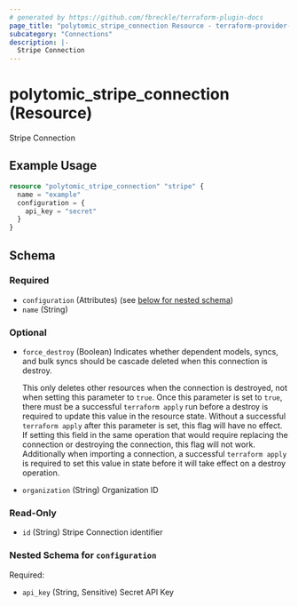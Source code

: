```yaml
---
# generated by https://github.com/fbreckle/terraform-plugin-docs
page_title: "polytomic_stripe_connection Resource - terraform-provider-polytomic"
subcategory: "Connections"
description: |-
  Stripe Connection
---
```


# polytomic_stripe_connection (Resource)

Stripe Connection

## Example Usage

```terraform
resource "polytomic_stripe_connection" "stripe" {
  name = "example"
  configuration = {
    api_key = "secret"
  }
}
```

<!-- schema generated by tfplugindocs -->
## Schema

### Required

- `configuration` (Attributes) (see [below for nested schema](#nestedatt--configuration))
- `name` (String)

### Optional

- `force_destroy` (Boolean) Indicates whether dependent models, syncs, and bulk syncs should be cascade
deleted when this connection is destroy.

  This only deletes other resources when the connection is destroyed, not when
setting this parameter to `true`. Once this parameter is set to `true`, there
must be a successful `terraform apply` run before a destroy is required to
update this value in the resource state. Without a successful `terraform apply`
after this parameter is set, this flag will have no effect. If setting this
field in the same operation that would require replacing the connection or
destroying the connection, this flag will not work. Additionally when importing
a connection, a successful `terraform apply` is required to set this value in
state before it will take effect on a destroy operation.
- `organization` (String) Organization ID

### Read-Only

- `id` (String) Stripe Connection identifier

<a id="nestedatt--configuration"></a>
### Nested Schema for `configuration`

Required:

- `api_key` (String, Sensitive) Secret API Key


